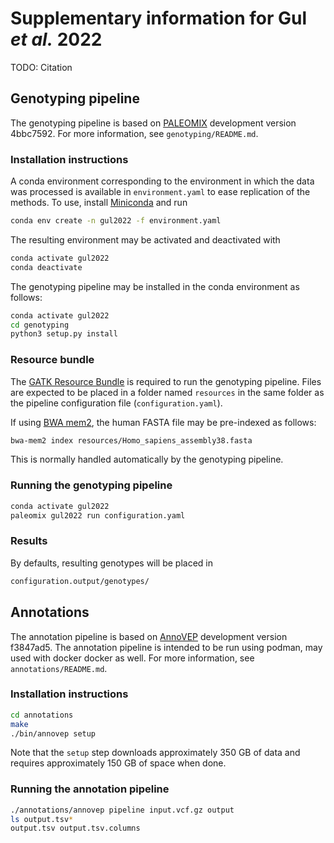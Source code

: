 # Supplementary information for Gul _et al._ 2022

TODO: Citation

## Genotyping pipeline

The genotyping pipeline is based on [PALEOMIX](https://github.com/MikkelSchubert/paleomix) development version 4bbc7592. For more information, see `genotyping/README.md`.

### Installation instructions

A conda environment corresponding to the environment in which the data was processed is available in `environment.yaml` to ease replication of the methods. To use, install [Miniconda](https://docs.conda.io/en/latest/miniconda.html) and run

```bash
conda env create -n gul2022 -f environment.yaml
```

The resulting environment may be activated and deactivated with

```bash
conda activate gul2022
conda deactivate
```

The genotyping pipeline may be installed in the conda environment as follows:

```bash
conda activate gul2022
cd genotyping
python3 setup.py install
```

### Resource bundle

The [GATK Resource Bundle](https://gatk.broadinstitute.org/hc/en-us/articles/360035890811-Resource-bundle) is required to run the genotyping pipeline. Files are expected to be placed in a folder named `resources` in the same folder as the pipeline configuration file (`configuration.yaml`).

If using [BWA mem2](https://github.com/bwa-mem2/bwa-mem2), the human FASTA file may be pre-indexed as follows:

```bash
bwa-mem2 index resources/Homo_sapiens_assembly38.fasta
```

This is normally handled automatically by the genotyping pipeline.

### Running the genotyping pipeline

```bash
conda activate gul2022
paleomix gul2022 run configuration.yaml
```

### Results

By defaults, resulting genotypes will be placed in

```bash
configuration.output/genotypes/
```

## Annotations

The annotation pipeline is based on [AnnoVEP](https://github.com/cbmrphenomics/annovep) development version f3847ad5. The annotation pipeline is intended to be run using podman, may used with docker docker as well. For more information, see `annotations/README.md`.

### Installation instructions

```bash
cd annotations
make
./bin/annovep setup
```

Note that the `setup` step downloads approximately 350 GB of data and requires approximately 150 GB of space when done.

### Running the annotation pipeline

```bash
./annotations/annovep pipeline input.vcf.gz output
ls output.tsv*
output.tsv output.tsv.columns
```

